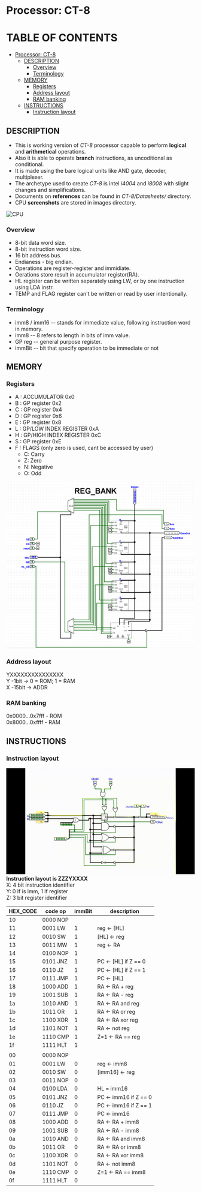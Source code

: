 # Processor: CT-8

# TABLE OF CONTENTS
- [Processor: CT-8](#processor--ct-8)
  * [DESCRIPTION](#--description--)
    + [Overview](#overview)
    + [Terminology](#terminology)
  * [MEMORY](#memory)
    + [Registers](#registers)
    + [Address layout](#address-layout)
    + [RAM banking](#ram-banking)
  * [INSTRUCTIONS](#instructions)
    + [Instruction layout](#instruction-layout)

## DESCRIPTION
+ This is working version of *CT-8* processor capable to perform **logical** and **arithmetical** operations.
+ Also it is able to operate **branch** instructions, as uncoditional as conditional. 
+ It is made using the bare logical units like AND gate, decoder, multiplexer. 
+ The archetype used to create *CT-8* is intel *i4004* and *i8008* with slight changes and simplifications.
+ Documents on **references** can be found in *CT-8/Datasheets/* directory.
+ CPU **screenshots** are stored in images directory.

![CPU](https://github.com/slendchat/CT-8/blob/main/images/CPU_VID.GIF?raw=true)
### Overview
+ 8-bit data word size.
+ 8-bit instruction word size.
+ 16 bit address bus.
+ Endianess - big endian.
+ Operations are register-register and immidiate. 
+ Oerations store result in accumulator registor(RA).
+ HL register can be written separately using LW, or by one instruction using LDA instr.
+ TEMP and FLAG register can't be written or read by user intentionally.

### Terminology
+ imm8 / imm16 	-- stands for immediate value, following instruction word in memory.
+ imm8  	-- 8 refers to length in bits of imm value.
+ GP reg 	-- general purpose register.
+ immBit 	-- bit that specify operation to be immediate or not

## MEMORY
### Registers
+ A : ACCUMULATOR 0x0
+ B : GP register 0x2
+ C : GP register 0x4
+ D : GP register 0x6
+ E : GP register 0x8
+ L : GP/LOW INDEX REGISTER 0xA
+ H : GP/HIGH INDEX REGISTER 0xC
+ S : GP register 0xE
+ F : FLAGS (only zero is used, cant be accessed by user)<br />
	- C:  Carry<br />
	- Z:  Zero<br />
	- N:  Negative<br />
	- O:  Odd<br />
 
![REGS](https://github.com/slendchat/CT-8/blob/main/images/REG_BANK.png?raw=true)

### Address layout
YXXXXXXXXXXXXXXX <br />
Y -1bit  -> 0 = ROM; 1 = RAM <br />
X -15bit -> ADDR <br />

### RAM banking
0x0000...0x7fff - ROM <br /> 
0x8000...0xffff - RAM <br />

## INSTRUCTIONS

### Instruction layout
![ALU](https://github.com/slendchat/CT-8/blob/main/images/ALU.GIF?raw=true)
**Instruction layout is ZZZYXXXX** <br />
X: 4 bit instruction identifier<br />
Y: 0 if is imm, 1 if register<br />
Z: 3 bit register identifier

|HEX_CODE|code op | immBit | description |
| ------ | ------ | ------ | ----------- |
|10|0000 NOP|	 	  |				|
|11|0001 LW | 1	  |reg	 <-	[HL]			 |
|12|0010 SW | 1	  |[HL]  <-	reg				 |
|13|0011 MW | 1	  |reg	 <-	RA				 |
|14|0100 NOP| 1	  |							 |
|15|0101 JNZ| 1	  |PC 	 <- [HL] if Z == 0   |
|16|0110 JZ | 1	  |PC 	 <- [HL] if Z == 1 	 |
|17|0111 JMP| 1	  |PC	 <- [HL]			 |
|18|1000 ADD| 1	  |RA	 <- RA  +		reg  |
|19|1001 SUB| 1	  |RA	 <- RA  - 	reg|
|1a|1010 AND| 1	  |RA	 <- RA  and	reg|
|1b|1011 OR | 1	  |RA	 <- RA  or 	reg|
|1c|1100 XOR| 1	  |RA	 <- RA  xor	reg|
|1d|1101 NOT| 1	  |RA	 <- 	  not 	reg|
|1e|1110 CMP| 1	  |Z=1   <- RA  ==	reg|
|1f|1111 HLT| 1  	  |				|
||	 |	  |				|
|00|0000 NOP| 	  |				|
|01|0001 LW | 0	  |reg	   <-	imm8            |  
|02|0010 SW | 0	  |[imm16] <-	reg             |    
|03|0011 NOP| 0	  |				|
|04|0100 LDA| 0	  |HL    =  imm16               |
|05|0101 JNZ| 0	  |PC 	 <- imm16 if Z == 0     |         
|06|0110 JZ | 0	  |PC 	 <- imm16 if Z == 1     |         
|07|0111 JMP| 0	  |PC	 <- imm16                             |             
|08|1000 ADD| 0	  |RA	 <- RA 	+		imm8|
|09|1001 SUB| 0	  |RA	 <- RA 	- 		imm8|
|0a|1010 AND| 0	  |RA	 <- RA 	and		imm8|
|0b|1011 OR | 0	  |RA	 <- RA 	or 		imm8|
|0c|1100 XOR| 0	  |RA	 <- RA 	xor		imm8|
|0d|1101 NOT| 0	  |RA	 <- not 	imm8        |      
|0e|1110 CMP| 0	  |Z=1     <- RA == imm8          |    
|0f|1111 HLT| 0 	  |                             |

